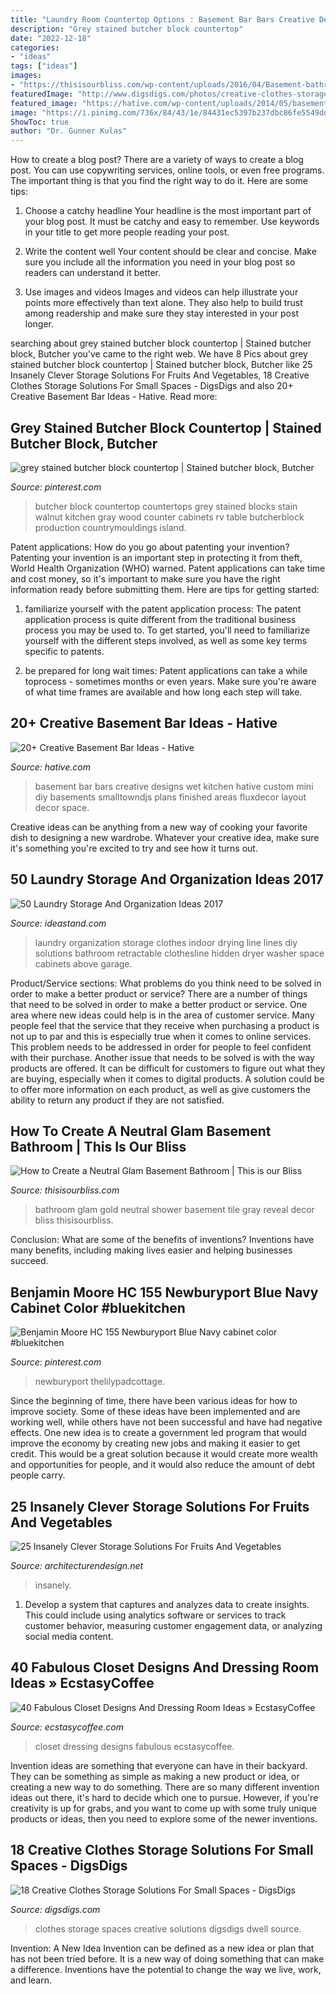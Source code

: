 ```yaml
---
title: "Laundry Room Countertop Options : Basement Bar Bars Creative Designs Wet Kitchen Hative Custom Mini Diy Basements Smalltowndjs Plans Finished Areas Fluxdecor Layout Decor Space"
description: "Grey stained butcher block countertop"
date: "2022-12-18"
categories:
- "ideas"
tags: ["ideas"]
images:
- "https://thisisourbliss.com/wp-content/uploads/2016/04/Basement-bathroom-reveal-Marble-shower-hexagon-shower-tile-neutral-bathroom-decor-black-white-gold-and-gray-glam-bathroom-This-is-our-Bliss.jpg"
featuredImage: "http://www.digsdigs.com/photos/creative-clothes-storage-solutions-for-small-spaces-6-554x833.jpg"
featured_image: "https://hative.com/wp-content/uploads/2014/05/basement-bar-ideas/9-small-basement-bar.jpg"
image: "https://i.pinimg.com/736x/84/43/1e/84431ec5397b237dbc86fe5549dd5a2a--butcher-block-countertops-butcher-blocks.jpg"
ShowToc: true
author: "Dr. Gunner Kulas"
---
```



How to create a blog post?
There are a variety of ways to create a blog post. You can use copywriting services, online tools, or even free programs. The important thing is that you find the right way to do it. Here are some tips:
1. Choose a catchy headline
Your headline is the most important part of your blog post. It must be catchy and easy to remember. Use keywords in your title to get more people reading your post.

2. Write the content well
Your content should be clear and concise. Make sure you include all the information you need in your blog post so readers can understand it better.

3. Use images and videos
Images and videos can help illustrate your points more effectively than text alone. They also help to build trust among readership and make sure they stay interested in your post longer.


	

		
searching about grey stained butcher block countertop | Stained butcher block, Butcher you've came to the right web. We have 8 Pics about grey stained butcher block countertop | Stained butcher block, Butcher like 25 Insanely Clever Storage Solutions For Fruits And Vegetables, 18 Creative Clothes Storage Solutions For Small Spaces - DigsDigs and also 20+ Creative Basement Bar Ideas - Hative. Read more:
		
    
## Grey Stained Butcher Block Countertop | Stained Butcher Block, Butcher

<img loading=lazy src="https://i.pinimg.com/736x/84/43/1e/84431ec5397b237dbc86fe5549dd5a2a--butcher-block-countertops-butcher-blocks.jpg" onerror="this.onerror=null;this.src='https://tse1.mm.bing.net/th?id=OIP.SnBtzitiySVlmJ4C8N64SgAAAA&amp;pid=15.1';" alt="grey stained butcher block countertop | Stained butcher block, Butcher">

_Source: pinterest.com_

>butcher block countertop countertops grey stained blocks stain walnut kitchen gray wood counter cabinets rv table butcherblock production countrymouldings island. 

	

Patent applications: How do you go about patenting your invention?
Patenting your invention is an important step in protecting it from theft, World Health Organization (WHO) warned. Patent applications can take time and cost money, so it's important to make sure you have the right information ready before submitting them. Here are tips for getting started:
1. familiarize yourself with the patent application process: The patent application process is quite different from the traditional business process you may be used to. To get started, you'll need to familiarize yourself with the different steps involved, as well as some key terms specific to patents.



2. be prepared for long wait times: Patent applications can take a while toprocess - sometimes months or even years. Make sure you're aware of what time frames are available and how long each step will take.



    
## 20+ Creative Basement Bar Ideas - Hative

<img loading=lazy src="https://hative.com/wp-content/uploads/2014/05/basement-bar-ideas/9-small-basement-bar.jpg" onerror="this.onerror=null;this.src='https://tse3.mm.bing.net/th?id=OIP.19PZjY44M4N9-LOTKxJ0WwHaLH&amp;pid=15.1';" alt="20+ Creative Basement Bar Ideas - Hative">

_Source: hative.com_

>basement bar bars creative designs wet kitchen hative custom mini diy basements smalltowndjs plans finished areas fluxdecor layout decor space. 

	

Creative ideas can be anything from a new way of cooking your favorite dish to designing a new wardrobe. Whatever your creative idea, make sure it's something you're excited to try and see how it turns out.

    
## 50 Laundry Storage And Organization Ideas 2017

<img loading=lazy src="http://ideastand.com/wp-content/uploads/2016/03/6-laundry-storage-and-organization-ideas.jpg" onerror="this.onerror=null;this.src='https://tse1.mm.bing.net/th?id=OIP.1VqkkaFaXEjAwG8O7ZIlxgHaJ4&amp;pid=15.1';" alt="50 Laundry Storage And Organization Ideas 2017">

_Source: ideastand.com_

>laundry organization storage clothes indoor drying line lines diy solutions bathroom retractable clothesline hidden dryer washer space cabinets above garage. 

	

Product/Service sections: What problems do you think need to be solved in order to make a better product or service?
There are a number of things that need to be solved in order to make a better product or service. One area where new ideas could help is in the area of customer service. Many people feel that the service that they receive when purchasing a product is not up to par and this is especially true when it comes to online services. This problem needs to be addressed in order for people to feel confident with their purchase. Another issue that needs to be solved is with the way products are offered. It can be difficult for customers to figure out what they are buying, especially when it comes to digital products. A solution could be to offer more information on each product, as well as give customers the ability to return any product if they are not satisfied.

    
## How To Create A Neutral Glam Basement Bathroom | This Is Our Bliss

<img loading=lazy src="https://thisisourbliss.com/wp-content/uploads/2016/04/Basement-bathroom-reveal-Marble-shower-hexagon-shower-tile-neutral-bathroom-decor-black-white-gold-and-gray-glam-bathroom-This-is-our-Bliss.jpg" onerror="this.onerror=null;this.src='https://tse2.mm.bing.net/th?id=OIP.WoUSjKK_nrqj3HGHjQTnwAHaLH&amp;pid=15.1';" alt="How to Create a Neutral Glam Basement Bathroom | This is our Bliss">

_Source: thisisourbliss.com_

>bathroom glam gold neutral shower basement tile gray reveal decor bliss thisisourbliss. 

	

Conclusion: What are some of the benefits of inventions?
Inventions have many benefits, including making lives easier and helping businesses succeed.

    
## Benjamin Moore HC 155 Newburyport Blue Navy Cabinet Color #bluekitchen

<img loading=lazy src="https://i.pinimg.com/736x/16/2a/ac/162aac206d9edfb8a84b6e4ee9d49e2b.jpg" onerror="this.onerror=null;this.src='https://tse4.mm.bing.net/th?id=OIP.nUKLyyRsIaTlkRUNhMpwugHaLH&amp;pid=15.1';" alt="Benjamin Moore HC 155 Newburyport Blue Navy cabinet color #bluekitchen">

_Source: pinterest.com_

>newburyport thelilypadcottage. 

	

Since the beginning of time, there have been various ideas for how to improve society. Some of these ideas have been implemented and are working well, while others have not been successful and have had negative effects. One new idea is to create a government led program that would improve the economy by creating new jobs and making it easier to get credit. This would be a great solution because it would create more wealth and opportunities for people, and it would also reduce the amount of debt people carry.

    
## 25 Insanely Clever Storage Solutions For Fruits And Vegetables

<img loading=lazy src="https://cdn.architecturendesign.net/wp-content/uploads/2016/03/AD-Insanely-Clever-Storage-Solutions-For-Furits-And-Vegetables-CoverImage.jpg" onerror="this.onerror=null;this.src='https://tse1.mm.bing.net/th?id=OIP.W3Y2CwcszJMhBgm0mIMwcQHaD3&amp;pid=15.1';" alt="25 Insanely Clever Storage Solutions For Fruits And Vegetables">

_Source: architecturendesign.net_

>insanely. 

	

1. Develop a system that captures and analyzes data to create insights. This could include using analytics software or services to track customer behavior, measuring customer engagement data, or analyzing social media content. 

    
## 40 Fabulous Closet Designs And Dressing Room Ideas » EcstasyCoffee

<img loading=lazy src="https://i1.wp.com/www.ecstasycoffee.com/wp-content/uploads/2017/02/Dressing-Room-Design-Ideas38.jpg?resize=638%2C782" onerror="this.onerror=null;this.src='https://tse2.mm.bing.net/th?id=OIP.x6rNNXsT5jwmWVli0PwKZAHaJE&amp;pid=15.1';" alt="40 Fabulous Closet Designs And Dressing Room Ideas » EcstasyCoffee">

_Source: ecstasycoffee.com_

>closet dressing designs fabulous ecstasycoffee. 

	

Invention ideas are something that everyone can have in their backyard. They can be something as simple as making a new product or idea, or creating a new way to do something. There are so many different invention ideas out there, it's hard to decide which one to pursue. However, if you're creativity is up for grabs, and you want to come up with some truly unique products or ideas, then you need to explore some of the newer inventions.

    
## 18 Creative Clothes Storage Solutions For Small Spaces - DigsDigs

<img loading=lazy src="http://www.digsdigs.com/photos/creative-clothes-storage-solutions-for-small-spaces-6-554x833.jpg" onerror="this.onerror=null;this.src='https://tse3.mm.bing.net/th?id=OIP.5ko0T-rR1-QuahAhXIPlLwHaLI&amp;pid=15.1';" alt="18 Creative Clothes Storage Solutions For Small Spaces - DigsDigs">

_Source: digsdigs.com_

>clothes storage spaces creative solutions digsdigs dwell source. 

	

Invention: A New Idea
Invention can be defined as a new idea or plan that has not been tried before. It is a new way of doing something that can make a difference. Inventions have the potential to change the way we live, work, and learn.


